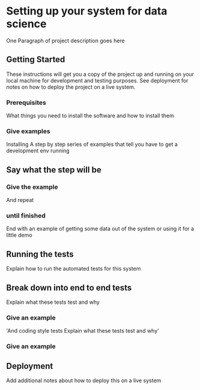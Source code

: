# Setting up your system for data science
One Paragraph of project description goes here

## Getting Started
These instructions will get you a copy of the project up and running on your local machine for development and testing purposes. See deployment for notes on how to deploy the project on a live system.

### Prerequisites
What things you need to install the software and how to install them

### Give examples
Installing
A step by step series of examples that tell you have to get a development env running

## Say what the step will be

### Give the example
And repeat

### until finished
End with an example of getting some data out of the system or using it for a little demo

## Running the tests
Explain how to run the automated tests for this system

## Break down into end to end tests
Explain what these tests test and why

### Give an example
'And coding style tests
Explain what these tests test and why'

### Give an example
## Deployment
Add additional notes about how to deploy this on a live system
